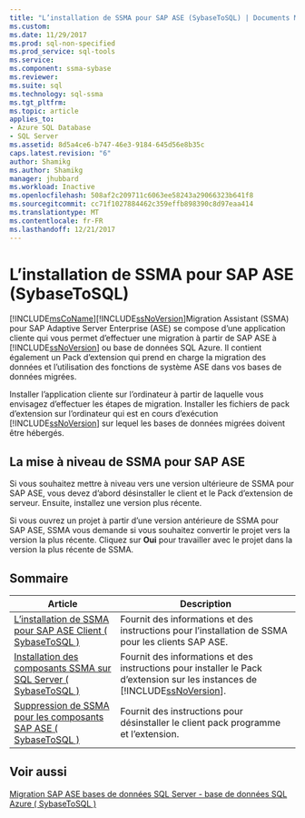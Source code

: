```yaml
---
title: "L’installation de SSMA pour SAP ASE (SybaseToSQL) | Documents Microsoft"
ms.custom: 
ms.date: 11/29/2017
ms.prod: sql-non-specified
ms.prod_service: sql-tools
ms.service: 
ms.component: ssma-sybase
ms.reviewer: 
ms.suite: sql
ms.technology: sql-ssma
ms.tgt_pltfrm: 
ms.topic: article
applies_to:
- Azure SQL Database
- SQL Server
ms.assetid: 8d5a4ce6-b747-46e3-9184-645d56e8b35c
caps.latest.revision: "6"
author: Shamikg
ms.author: Shamikg
manager: jhubbard
ms.workload: Inactive
ms.openlocfilehash: 508af2c209711c6063ee58243a29066323b641f8
ms.sourcegitcommit: cc71f1027884462c359effb898390c8d97eaa414
ms.translationtype: MT
ms.contentlocale: fr-FR
ms.lasthandoff: 12/21/2017
---
```

# <a name="installing-ssma-for-sap-ase-sybasetosql"></a>L’installation de SSMA pour SAP ASE (SybaseToSQL)
[!INCLUDE[msCoName](../../includes/msconame_md.md)][!INCLUDE[ssNoVersion](../../includes/ssnoversion_md.md)]Migration Assistant (SSMA) pour SAP Adaptive Server Enterprise (ASE) se compose d’une application cliente qui vous permet d’effectuer une migration à partir de SAP ASE à [!INCLUDE[ssNoVersion](../../includes/ssnoversion_md.md)] ou base de données SQL Azure. Il contient également un Pack d’extension qui prend en charge la migration des données et l’utilisation des fonctions de système ASE dans vos bases de données migrées.  
  
Installer l’application cliente sur l’ordinateur à partir de laquelle vous envisagez d’effectuer les étapes de migration. Installer les fichiers de pack d’extension sur l’ordinateur qui est en cours d’exécution [!INCLUDE[ssNoVersion](../../includes/ssnoversion_md.md)] sur lequel les bases de données migrées doivent être hébergés.  
  
## <a name="upgrading-ssma-for-sap-ase"></a>La mise à niveau de SSMA pour SAP ASE  
Si vous souhaitez mettre à niveau vers une version ultérieure de SSMA pour SAP ASE, vous devez d’abord désinstaller le client et le Pack d’extension de serveur. Ensuite, installez une version plus récente.  
  
Si vous ouvrez un projet à partir d’une version antérieure de SSMA pour SAP ASE, SSMA vous demande si vous souhaitez convertir le projet vers la version la plus récente. Cliquez sur **Oui** pour travailler avec le projet dans la version la plus récente de SSMA.  
  
## <a name="contents"></a>Sommaire  
  
|Article|Description|  
|---------|---------------|  
|[L’installation de SSMA pour SAP ASE Client &#40; SybaseToSQL &#41;](../../ssma/sybase/installing-ssma-for-sybase-client-sybasetosql.md)|Fournit des informations et des instructions pour l’installation de SSMA pour les clients SAP ASE.|  
|[Installation des composants SSMA sur SQL Server &#40; SybaseToSQL &#41;](../../ssma/sybase/installing-ssma-components-on-sql-server-sybasetosql.md)|Fournit des informations et des instructions pour installer le Pack d’extension sur les instances de [!INCLUDE[ssNoVersion](../../includes/ssnoversion_md.md)].|  
|[Suppression de SSMA pour les composants SAP ASE &#40; SybaseToSQL &#41;](../../ssma/sybase/removing-ssma-for-sybase-components-sybasetosql.md)|Fournit des instructions pour désinstaller le client pack programme et l’extension.|  
  
## <a name="see-also"></a>Voir aussi  
[Migration SAP ASE bases de données SQL Server - base de données SQL Azure &#40; SybaseToSQL &#41;](../../ssma/sybase/migrating-sybase-ase-databases-to-sql-server-azure-sql-db-sybasetosql.md)  
